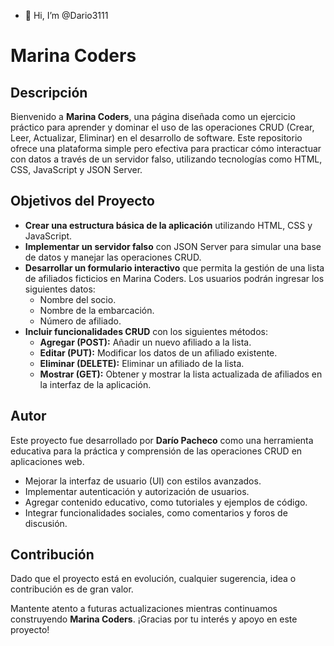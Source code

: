 - 👋 Hi, I’m @Dario3111

# Marina Coders

## Descripción

Bienvenido a **Marina Coders**, una página diseñada como un ejercicio práctico para aprender y dominar el uso de las operaciones CRUD (Crear, Leer, Actualizar, Eliminar) en el desarrollo de software. Este repositorio ofrece una plataforma simple pero efectiva para practicar cómo interactuar con datos a través de un servidor falso, utilizando tecnologías como HTML, CSS, JavaScript y JSON Server.

## Objetivos del Proyecto

- **Crear una estructura básica de la aplicación** utilizando HTML, CSS y JavaScript.
- **Implementar un servidor falso** con JSON Server para simular una base de datos y manejar las operaciones CRUD.
- **Desarrollar un formulario interactivo** que permita la gestión de una lista de afiliados ficticios en Marina Coders. Los usuarios podrán ingresar los siguientes datos:
  - Nombre del socio.
  - Nombre de la embarcación.
  - Número de afiliado.
- **Incluir funcionalidades CRUD** con los siguientes métodos:
  - **Agregar (POST):** Añadir un nuevo afiliado a la lista.
  - **Editar (PUT):** Modificar los datos de un afiliado existente.
  - **Eliminar (DELETE):** Eliminar un afiliado de la lista.
  - **Mostrar (GET):** Obtener y mostrar la lista actualizada de afiliados en la interfaz de la aplicación.

## Autor

Este proyecto fue desarrollado por **Darío Pacheco** como una herramienta educativa para la práctica y comprensión de las operaciones CRUD en aplicaciones web.

- Mejorar la interfaz de usuario (UI) con estilos avanzados.
- Implementar autenticación y autorización de usuarios.
- Agregar contenido educativo, como tutoriales y ejemplos de código.
- Integrar funcionalidades sociales, como comentarios y foros de discusión.

## Contribución

Dado que el proyecto está en evolución, cualquier sugerencia, idea o contribución es de gran valor.

Mantente atento a futuras actualizaciones mientras continuamos construyendo **Marina Coders**. ¡Gracias por tu interés y apoyo en este proyecto!
